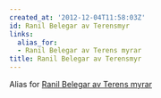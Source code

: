 ```yaml
---
created_at: '2012-12-04T11:58:03Z'
id: Ranil Belegar av Terensmyr
links:
  alias_for:
  - Ranil Belegar av Terens myrar
title: Ranil Belegar av Terensmyr
---
```


Alias for [Ranil Belegar av Terens myrar]

  [Ranil Belegar av Terens myrar]: Ranil_Belegar_av_Terens_myrar
